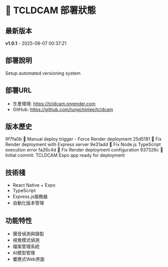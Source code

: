# 🚀 TCLDCAM 部署狀態

## 最新版本
**v1.0.1** - 2025-08-07 00:37:21

## 部署說明
Setup automated versioning system

## 部署URL
- 生產環境: https://tcldcam.onrender.com
- GitHub: https://github.com/tungchinlee/tcldcam

## 版本歷史
9f7fa0b 🚀 Manual deploy trigger - Force Render deployment
25d5181 🔧 Fix Render deployment with Express server
9e31add 🔧 Fix Node.js TypeScript execution error
fa26c4d 🔧 Fix Render deployment configuration
937326c 🚀 Initial commit: TCLDCAM Expo app ready for deployment

## 技術棧
- React Native + Expo
- TypeScript
- Express.js服務器
- 自動化版本管理

## 功能特性
- 聲音偵測與錄製
- 視覺模式偵測
- 檔案管理系統
- AI模型管理
- 響應式Web界面
